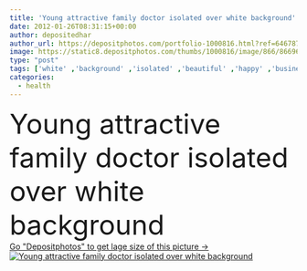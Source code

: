 ```yaml
---
title: 'Young attractive family doctor isolated over white background'
date: 2012-01-26T08:31:15+00:00
author: depositedhar
author_url: https://depositphotos.com/portfolio-1000816.html?ref=64678756
image: https://static8.depositphotos.com/thumbs/1000816/image/866/8669619/api_thumb_450.jpg?forcejpeg=true
type: "post"
tags: ['white' ,'background' ,'isolated' ,'beautiful' ,'happy' ,'business' ,'person' ,'girl' ,'female' ,'young' ,'people' ,'beauty' ,'portrait' ,'caucasian' ,'health' ,'healthy' ,'child' ,'family' ,'medicine' ,'healthcare' ,'medical' ,'care' ,'man' ,'hand' ,'over' ,'clinical' ,'doctor' ,'hospital' ,'nurse' ,'woman' ,'with' ,'patient' ,'occupation' ,'professional' ,'work' ,'spa' ,'treatment' ,'security' ,'lady' ,'profession' ,'attractive' ,'ill' ,'uniform' ,'worker' ,'mother' ,'parents' ,'father' ,'sick' ,'insurance' ,'clinic' ]
categories: 
  - health
---
```

<div aling="center">
            <font size="60"> Young attractive family doctor isolated over white background</font>   
</div>
<div>
    <a href='https://static8.depositphotos.com/thumbs/1000816/image/866/8669619/api_thumb_450.jpg?forcejpeg=true?ref=64678756' target=_blank > Go "Depositphotos" to get lage size of this picture ->
        <img href='https://static8.depositphotos.com/thumbs/1000816/image/866/8669619/api_thumb_450.jpg?forcejpeg=true?ref=64678756' src='https://static8.depositphotos.com/1000816/866/i/950/depositphotos_8669619-stock-photo-young-attractive-family-doctor-isolated.jpg?forcejpeg=true' alt='Young attractive family doctor isolated over white background' >
    </a>
</div>
